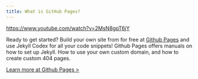 ```yaml
---
title: What is GitHub Pages?
---
```



https://www.youtube.com/watch?v=2MsN8gpT6jY

Ready to get started? Build your own site from for free at [Github Pages](https://pages.github.com/) and use Jekyll Codex for all your code snippets! Github Pages offers manuals on how to set up Jekyll. How to use your own custom domain, and how to create custom 404 pages.

[Learn more at Github Pages &gt;](https://pages.github.com/)